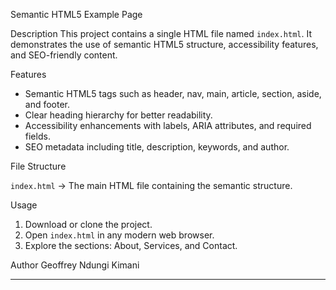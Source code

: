 Semantic HTML5 Example Page

Description
This project contains a single HTML file named `index.html`. It demonstrates the use of semantic HTML5 structure, accessibility features, and SEO-friendly content.

Features

* Semantic HTML5 tags such as header, nav, main, article, section, aside, and footer.
* Clear heading hierarchy for better readability.
* Accessibility enhancements with labels, ARIA attributes, and required fields.
* SEO metadata including title, description, keywords, and author.

File Structure

`index.html` → The main HTML file containing the semantic structure.

Usage

1. Download or clone the project.
2. Open `index.html` in any modern web browser.
3. Explore the sections: About, Services, and Contact.

Author
Geoffrey Ndungi Kimani

---


